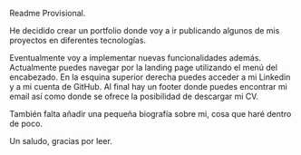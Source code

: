 Readme Provisional.

He decidido crear un portfolio donde voy a ir publicando algunos de mis proyectos en diferentes tecnologías.

Eventualmente voy a implementar nuevas funcionalidades además. Actualmente puedes navegar por la landing page
utilizando el menú del encabezado. En la esquina superior derecha puedes acceder a mi Linkedin y a mi cuenta de GitHub.
Al final hay un footer donde puedes encontrar mi email así como donde se ofrece la posibilidad de descargar mi CV.

También falta añadir una pequeña biografía sobre mi, cosa que haré dentro de poco.

Un saludo, gracias por leer.

